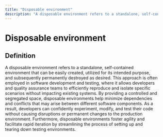 ```yaml
---
title: "Disposable environment"
description: "A disposable environment refers to a standalone, self-contained environment that can be easily created, utilized for its intended purpose, and subsequently permanently destroyed as desired. This approach is often employed in software development and testing, where it allows developers and quality assurance teams to efficiently reproduce and isolate specific scenarios without impacting existing systems. By providing a controlled and segregated space, disposable environments help minimize dependencies and conflicts that may arise between different software components. As a result, developers can confidently experiment, modify, and test their code without causing disruptions or permanent changes to the production environment. Furthermore, disposable environments foster agility and facilitate rapid iteration by streamlining the process of setting up and tearing down testing environments."
---
```


# Disposable environment

## Definition

A disposable environment refers to a standalone, self-contained environment that can be easily created, utilized for its intended purpose, and subsequently permanently destroyed as desired. This approach is often employed in software development and testing, where it allows developers and quality assurance teams to efficiently reproduce and isolate specific scenarios without impacting existing systems. By providing a controlled and segregated space, disposable environments help minimize dependencies and conflicts that may arise between different software components. As a result, developers can confidently experiment, modify, and test their code without causing disruptions or permanent changes to the production environment. Furthermore, disposable environments foster agility and facilitate rapid iteration by streamlining the process of setting up and tearing down testing environments.

